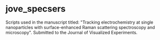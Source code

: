 # jove_specsers
Scripts used in the manuscript titled: "Tracking electrochemistry at single nanoparticles with surface-enhanced Raman scattering spectroscopy and microscopy". Submitted to the Journal of Visualized Experiments.
